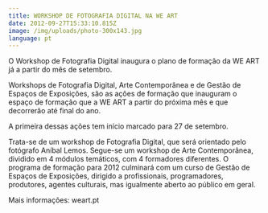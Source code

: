 ```yaml
---
title: WORKSHOP DE FOTOGRAFIA DIGITAL NA WE ART
date: 2012-09-27T15:33:10.815Z
image: /img/uploads/photo-300x143.jpg
language: pt
---
```

O Workshop de Fotografia Digital inaugura o plano de formação da WE ART já a partir do mês de setembro.



Workshops de Fotografia Digital, Arte Contemporânea e de Gestão de Espaços de Exposições, são as ações de formação que inauguram o espaço de formação que a WE ART a partir do próxima mês e que decorrerão até final do ano.



A primeira dessas ações tem início marcado para 27 de setembro.



Trata-se de um workshop de Fotografia Digital, que será orientado pelo fotógrafo Aníbal Lemos. Segue-se um workshop de Arte Contemporânea, dividido em 4 módulos temáticos, com 4 formadores diferentes. O programa de formação para 2012 culminará com um curso de Gestão de Espaços de Exposições, dirigido a profissionais, programadores, produtores, agentes culturais, mas igualmente aberto ao público em geral.



Mais informações: weart.pt
